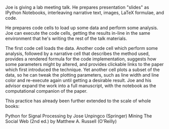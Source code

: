 Joe is giving a lab meeting talk. He prepares presentation "slides" as IPython Notebooks, interleaving narrative text, images, LaTeX formulae, and code.  

He prepares code cells to load up some data and perform some  analysis.  Joe can execute the code cells, getting the results in-line in the same environment that he's writing the rest of the talk materials.

The first code cell loads the data. Another code cell which perform some analysis,  followed by a narrative cell that describes the method used, provides a rendered formula for the code implementation, suggests how some parameters might by altered, and provides clickable links to the paper which first introduced the technique. Yet another cell plots a subset of the data, so he can tweak the plotting parameters, such as line width and line color and re-execute again until getting a desirable result.  Joe and his advisor  expand the work into a full manuscript, with the notebook as the computational companion of the paper.

This practice has already been further extended to the scale of whole books: 

Python for Signal Processing by Jose Unpingco (Springer)
Mining The Social Web (2nd ed.) by Matthew A. Russell (O'Reilly) 
